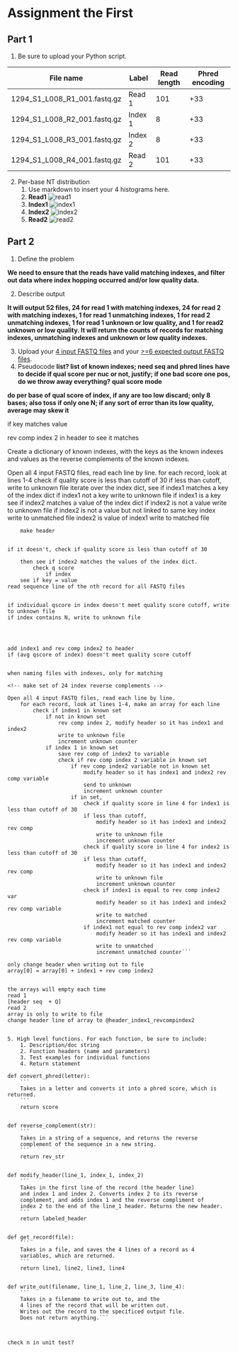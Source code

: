 # Assignment the First

## Part 1
1. Be sure to upload your Python script.

| File name | Label | Read length | Phred encoding |
|---|---|---|---|
| 1294_S1_L008_R1_001.fastq.gz | Read 1 | 101 | +33  |
| 1294_S1_L008_R2_001.fastq.gz | Index 1 | 8 | +33 |
| 1294_S1_L008_R3_001.fastq.gz | Index 2 | 8 | +33 |
| 1294_S1_L008_R4_001.fastq.gz | Read 2 | 101 | +33 |

2. Per-base NT distribution
    1. Use markdown to insert your 4 histograms here.
    2. **Read1**
    ![read1](1294_S1_L008_R1_001_dist.png)
    3. **Index1**
    ![index1](1294_S1_L008_R2_001_dist.png)
    4. **Index2**
    ![index2](1294_S1_L008_R3_001_dist.png)
    5. **Read2**
    ![read2](1294_S1_L008_R4_001_dist.png)
    
## Part 2
1. Define the problem

**We need to ensure that the reads have valid matching indexes, and filter out data where index hopping occurred and/or low quality data.**

2. Describe output

**It will output 52 files, 24 for read 1 with matching indexes, 24 for read 2 with matching indexes, 1 for read 1 unmatching indexes, 1 for read 2 unmatching indexes, 1 for read 1 unknown or low quality, and 1 for read2 unknown or low quality. It will return the counts of records for matching indexes, unmatching indexes and unknown or low quality indexes.**

3. Upload your [4 input FASTQ files](../TEST-input_FASTQ) and your [>=6 expected output FASTQ files](../TEST-output_FASTQ).
4. Pseudocode
**list? list of known indexes; need seq and phred lines**
**have to decide if qual score per nuc or not, justify; if one bad score one pos, do we throw away everything? qual score mode**

**do per base of qual score of index, if any are too low discard; only 8 bases; also toss if only one N; if any sort of error than its low quality, average may skew it**

<!-- Create two lists, one with the 24 known indexes one with the 24 known index reverse complements,
using the reverse complement function. -->

if key matches value

rev comp index 2 in header to see it matches

Create a dictionary of known indexes, with the keys as the known indexes and values as the reverse complements of the known indexes.

Open all 4 input FASTQ files, read each line by line. 
    for each record, look at lines 1-4
        check if quality score is less than cutoff of 30
            if less than cutoff, write to unknown file
        iterate over the index dict, see if index1 matches a key of the index dict
            if index1 not a key
                write to unknown file
            if index1 is a key
                see if index2 matches a value of the index dict
                    if index2 is not a value
                        write to unknown file
                    if index2 is not a value but not linked to same key index
                        write to unmatched file
                    index2 is value of index1
                        write to matched file

        make header 

    
    if it doesn't, check if quality score is less than cutoff of 30

        then see if index2 matches the values of the index dict.
            check q score
                if index
        see if key = value
    read sequence line of the nth record for all FASTQ files
    
    
    if individual qscore in index doesn't meet quality score cutoff, write to unknown file
    if index contains N, write to unknown file




    add index1 and rev comp index2 to header
    if (avg qscore of index) doesn't meet quality score cutoff


    when naming files with indexes, only for matching


```make set of 24 known forward indexes
<!-- make set of 24 index reverse complements -->

Open all 4 input FASTQ files, read each line by line. 
    for each record, look at lines 1-4, make an array for each line
        check if index1 in known set
            if not in known set
                rev comp index 2, modify header so it has index1 and index2 
                write to unknown file
                increment unknown counter
            if index 1 in known set
                save rev comp of index2 to variable
                check if rev comp index 2 variable in known set
                    if rev comp index2 variable not in known set
                        modify header so it has index1 and index2 rev comp variable
                        send to unknown
                        increment unknown counter
                    if in set,
                        check if quality score in line 4 for index1 is less than cutoff of 30
                        if less than cutoff, 
                            modify header so it has index1 and index2 rev comp
                            write to unknown file
                            increment unknown counter
                        check if quality score in line 4 for index2 is less than cutoff of 30
                        if less than cutoff, 
                            modify header so it has index1 and index2 rev comp
                            write to unknown file
                            increment unknown counter
                        check if index1 is equal to rev comp index2 var
                            modify header so it has index1 and index2 rev comp variable
                            write to matched
                            increment matched counter
                        if index1 not equal to rev comp index2 var
                            modify header so it has index1 and index2 rev comp variable
                            write to unmatched
                            increment unmatched counter```

only change header when writing out to file
array[0] = array[0] + index1 + rev comp index2             
        

the arrays will empty each time
read 1
[header seq  + Q]
read 2
array is only to write to file
change header line of array to @header_index1_revcompindex2


5. High level functions. For each function, be sure to include:
    1. Description/doc string
    2. Function headers (name and parameters)
    3. Test examples for individual functions
    4. Return statement

def convert_phred(letter):
    ```
    Takes in a letter and converts it into a phred score, which is returned.
    ```
    return score


def reverse_complement(str):
    ```
    Takes in a string of a sequence, and returns the reverse
    complement of the sequence in a new string.
    ```
    return rev_str


def modify_header(line_1, index_1, index_2)
    ```
    Takes in the first line of the record (the header line)
    and index 1 and index 2. Converts index 2 to its reverse
    complement, and adds index 1 and the reverse compliment of 
    index 2 to the end of the line_1 header. Returns the new header.
    ```
    return labeled_header


def get_record(file):
    ```
    Takes in a file, and saves the 4 lines of a record as 4
    variables, which are returned.
    ```
    return line1, line2, line3, line4


def write_out(filename, line_1, line_2, line_3, line_4):
    ```
    Takes in a filename to write out to, and the
    4 lines of the record that will be written out. 
    Writes out the record to the specificed output file.
    Does not return anything.```



check n in unit test?

